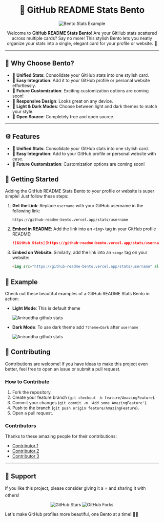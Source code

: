 <h1 align="center">🍱 GitHub README Stats Bento</h1>

<p align="center">
  <img src="https://github-readme-bento.vercel.app/stats/aniruddha76" alt="Bento Stats Example">
</p>

<p align="center">
  Welcome to <strong>GitHub README Stats Bento</strong>! Are your GitHub stats scattered across multiple cards? Say no more! This stylish Bento lets you neatly organize your stats into a single, elegant card for your profile or website. 🎉
</p>

---
## 🌟 Why Choose Bento?

- 🔹 **Unified Stats**: Consolidate your GitHub stats into one stylish card.
- 🔹 **Easy Integration**: Add it to your GitHub profile or personal website effortlessly.
- 🔹 **Future Customization**: Exciting customization options are coming soon!
- 🔹 **Responsive Design**: Looks great on any device.
- 🔹 **Light & Dark Modes**: Choose between light and dark themes to match your style.
- 🔹 **Open Source**: Completely free and open source.

---

## ⚙ Features

- 🔹 **Unified Stats**: Consolidate your GitHub stats into one stylish card.
- 🔹 **Easy Integration**: Add to your GitHub profile or personal website with ease.
- 🔹 **Future Customization**: Customization options are coming soon!

## 🚀 Getting Started

Adding the GitHub README Stats Bento to your profile or website is super simple! Just follow these steps:

1. **Get the Link**: Replace `username` with your GitHub username in the following link:
    ```
    https://github-readme-bento.vercel.app/stats/username
    ```
2. **Embed in README**: Add the link into an `<img>` tag in your GitHub profile README:
    ```markdown
    ![GitHub Stats](https://github-readme-bento.vercel.app/stats/username)
    ```
3. **Embed on Website**: Similarly, add the link into an `<img>` tag on your website:
    ```html
    <img src="https://github-readme-bento.vercel.app/stats/username" alt="GitHub Stats">
    ```

## 🎨 Example

Check out these beautiful examples of a GitHub README Stats Bento in action:

- **Light Mode**: This is default theme

   ![Aniruddha github stats](https://github-readme-bento.vercel.app/stats/aniruddha76)
  
- **Dark Mode**: To use dark theme add `?theme=Dark` after `username`

   ![Aniruddha github stats](https://github-readme-bento.vercel.app/stats/aniruddha76?theme=dark)

## 🤝 Contributing

Contributions are welcome! If you have ideas to make this project even better, feel free to open an issue or submit a pull request.

### How to Contribute

1. Fork the repository.
2. Create your feature branch (`git checkout -b feature/AmazingFeature`).
3. Commit your changes (`git commit -m 'Add some AmazingFeature'`).
4. Push to the branch (`git push origin feature/AmazingFeature`).
5. Open a pull request.

### Contributors

Thanks to these amazing people for their contributions:

- [Contributor 1](https://github.com/contributor1)
- [Contributor 2](https://github.com/contributor2)
- [Contributor 3](https://github.com/contributor3)

---

## 🌟 Support

If you like this project, please consider giving it a ⭐ and sharing it with others!

<p align="center">
  <img src="https://img.shields.io/github/stars/aniruddha76/github-readme-bento?style=social" alt="GitHub Stars">
  <img src="https://img.shields.io/github/forks/aniruddha76/github-readme-bento?style=social" alt="GitHub Forks">
</p>

Let's make GitHub profiles more beautiful, one Bento at a time! 🍱✨
